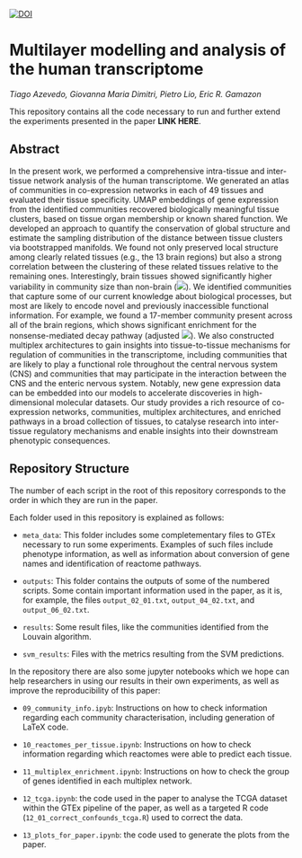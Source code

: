 [![DOI](https://zenodo.org/badge/265633374.svg)](https://zenodo.org/badge/latestdoi/265633374)


# Multilayer modelling and analysis of the human transcriptome

*Tiago Azevedo, Giovanna Maria Dimitri, Pietro Lio, Eric R. Gamazon*

This repository contains all the code necessary to run and further extend the experiments presented in the paper **LINK HERE**.

## Abstract

In the present work, we performed a comprehensive intra-tissue and inter-tissue network analysis of the human transcriptome.
We generated an atlas of communities in co-expression networks in each of 49 tissues and evaluated their tissue specificity.
UMAP embeddings of gene expression from the identified communities recovered biologically meaningful tissue clusters, based on tissue organ membership or known shared function.
We developed an approach to quantify the conservation of global structure and estimate the sampling distribution of the distance between tissue clusters via bootstrapped manifolds.
We found not only preserved local structure among clearly related tissues (e.g., the 13 brain regions) but also a strong correlation between the clustering of these related tissues relative to the remaining ones.
Interestingly, brain tissues showed significantly higher variability in community size than non-brain (<img src="https://render.githubusercontent.com/render/math?math=p = 1.55 \times 10^{-4}">).
We identified communities that capture some of our current knowledge about biological processes, but most are likely to encode novel and previously inaccessible functional information.
For example, we found a 17-member community present across all of the brain regions, which shows significant enrichment for the nonsense-mediated decay pathway (adjusted <img src="https://render.githubusercontent.com/render/math?math=p = 1.01 \times 10^{-37}">).
We also constructed multiplex architectures to gain insights into tissue-to-tissue mechanisms for regulation of communities in the transcriptome, including communities that are likely to play a functional role throughout the central nervous system (CNS) and communities that may participate in the interaction between the CNS and the enteric nervous system.
Notably, new gene expression data can be embedded into our models to accelerate discoveries in high-dimensional molecular datasets.
Our study provides a rich resource of co-expression networks, communities, multiplex architectures, and enriched pathways in a broad collection of tissues, to catalyse research into inter-tissue regulatory mechanisms and enable insights into their downstream phenotypic consequences.


## Repository Structure

The number of each script in the root of this repository corresponds to the order in which they are run in the paper.


Each folder used in this repository is explained as follows:

* `meta_data`: This folder includes some completementary files to GTEx necessary to run some experiments. Examples of such files include phenotype information, as well as information about conversion of gene names and identification of reactome pathways.

* `outputs`: This folder contains the outputs of some of the numbered scripts. Some contain important information used in the paper, as it is, for example, the files `output_02_01.txt`, `output_04_02.txt`, and `output_06_02.txt`.

* `results`: Some result files, like the communities identified from the Louvain algorithm.

* `svm_results`: Files with the metrics resulting from the SVM predictions.


In the repository there are also some jupyter notebooks which we hope can help researchers in using our results in their own experiments, as well as improve the reproducibility of this paper:

* `09_community_info.ipyb`: Instructions on how to check information regarding each community characterisation, including generation of LaTeX code.

* `10_reactomes_per_tissue.ipynb`: Instructions on how to check information regarding which reactomes were able to predict each tissue.

* `11_multiplex_enrichment.ipynb`: Instructions on how to check the group of genes identified in each multiplex network.

* `12_tcga.ipynb`: the code used in the paper to analyse the TCGA dataset within the GTEx pipeline of the paper, as well as a targeted R code (`12_01_correct_confounds_tcga.R`) used to correct the data.

* `13_plots_for_paper.ipynb`: the code used to generate the plots from the paper.
